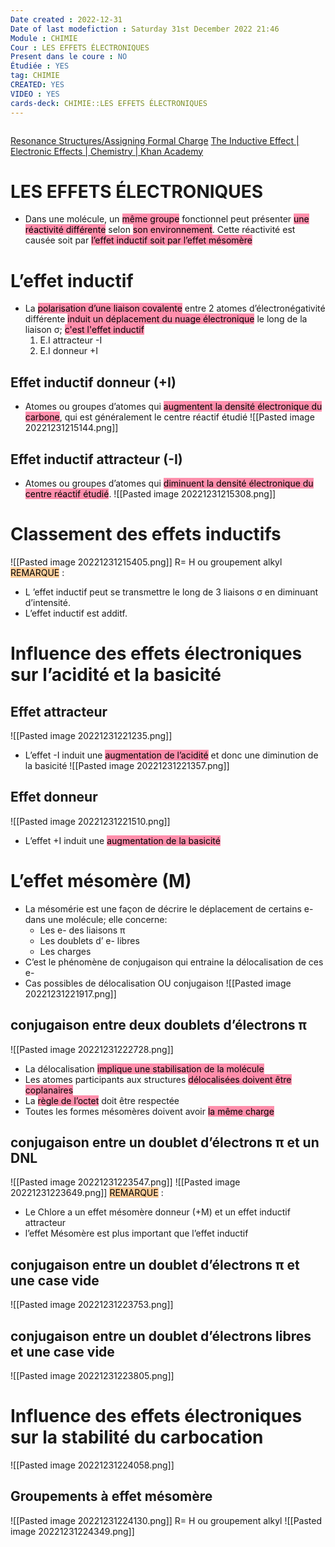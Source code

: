 ```yaml
---
Date created : 2022-12-31
Date of last modefiction : Saturday 31st December 2022 21:46
Module : CHIMIE
Cour : LES EFFETS ÉLECTRONIQUES
Present dans le coure : NO
Étudiée : YES
tag: CHIMIE
CREATED: YES
VIDEO : YES 
cards-deck: CHIMIE::LES EFFETS ÉLECTRONIQUES
---
```

```toc
```
[Resonance Structures/Assigning Formal Charge](https://www.youtube.com/watch?v=fYCzeFEAfjg)
[The Inductive Effect | Electronic Effects | Chemistry | Khan Academy](https://www.youtube.com/watch?v=WO8BHU6lPXc)
# LES EFFETS ÉLECTRONIQUES
- Dans une molécule, un <mark style="background: #FF5582A6;">même groupe</mark> fonctionnel peut présenter <mark style="background: #FF5582A6;">une réactivité différente</mark> selon <mark style="background: #FF5582A6;">son environnement</mark>. Cette réactivité est causée soit par <mark style="background: #FF5582A6;">l’effet inductif soit par l’effet mésomère</mark>
# L’effet inductif
- La <mark style="background: #FF5582A6;">polarisation d’une liaison covalente</mark> entre 2 atomes d’électronégativité différente <mark style="background: #FF5582A6;">induit un déplacement du nuage électronique</mark> le long de la liaison σ; <mark style="background: #FF5582A6;">c'est l'effet inductif</mark>
	1. E.I attracteur -I
	2. E.I donneur +I
## Effet inductif donneur (+I)
- Atomes ou groupes d’atomes qui <mark style="background: #FF5582A6;">augmentent la densité électronique du carbone</mark>, qui est généralement le centre réactif étudié
![[Pasted image 20221231215144.png]]
## Effet inductif attracteur (-I)
- Atomes ou groupes d’atomes qui <mark style="background: #FF5582A6;">diminuent la densité électronique du centre réactif étudié</mark>.
![[Pasted image 20221231215308.png]]
# Classement des effets inductifs
![[Pasted image 20221231215405.png]]
R= H ou groupement alkyl
<mark style="background: #FFB86CA6;">REMARQUE</mark> :
- L ’effet inductif peut se transmettre le long de 3 liaisons σ en diminuant d’intensité.
-  L’effet inductif est additf.
# Influence des effets électroniques sur l’acidité et la basicité
## Effet attracteur
![[Pasted image 20221231221235.png]]
- L’effet -I induit une <mark style="background: #FF5582A6;">augmentation de l’acidité</mark> et donc une diminution de la basicité
![[Pasted image 20221231221357.png]]
## Effet donneur
![[Pasted image 20221231221510.png]]
- L’effet +I induit une <mark style="background: #FF5582A6;">augmentation de la basicité</mark>
# L’effet mésomère (M)
- La mésomérie est une façon de décrire le déplacement de certains e- dans une molécule; elle concerne:
	- Les e- des liaisons π
	- Les doublets d’ e- libres
	- Les charges
- C’est le phénomène de conjugaison qui entraine la délocalisation de ces e-
- Cas possibles de délocalisation OU conjugaison
![[Pasted image 20221231221917.png]]
## conjugaison entre deux doublets d’électrons π
![[Pasted image 20221231222728.png]]
- La délocalisation <mark style="background: #FF5582A6;">implique une stabilisation de la molécule</mark>
- Les atomes participants aux structures <mark style="background: #FF5582A6;">délocalisées doivent être coplanaires</mark>
- La <mark style="background: #FF5582A6;">règle de l’octet</mark> doit être respectée
- Toutes les formes mésomères doivent avoir <mark style="background: #FF5582A6;">la même charge</mark>
## conjugaison entre un doublet d’électrons π et un DNL
![[Pasted image 20221231223547.png]]
![[Pasted image 20221231223649.png]]
<mark style="background: #FFB86CA6;">REMARQUE</mark> :
- Le Chlore a un effet mésomère donneur (+M) et un effet inductif attracteur
- l’effet Mésomère est plus important que l’effet inductif
## conjugaison entre un doublet d’électrons π et une case vide
![[Pasted image 20221231223753.png]]
## conjugaison entre un doublet d’électrons libres et une case vide
![[Pasted image 20221231223805.png]]
# Influence des effets électroniques sur la stabilité du carbocation
![[Pasted image 20221231224058.png]]
## Groupements à effet mésomère
![[Pasted image 20221231224130.png]]
R= H ou groupement alkyl
![[Pasted image 20221231224349.png]]
